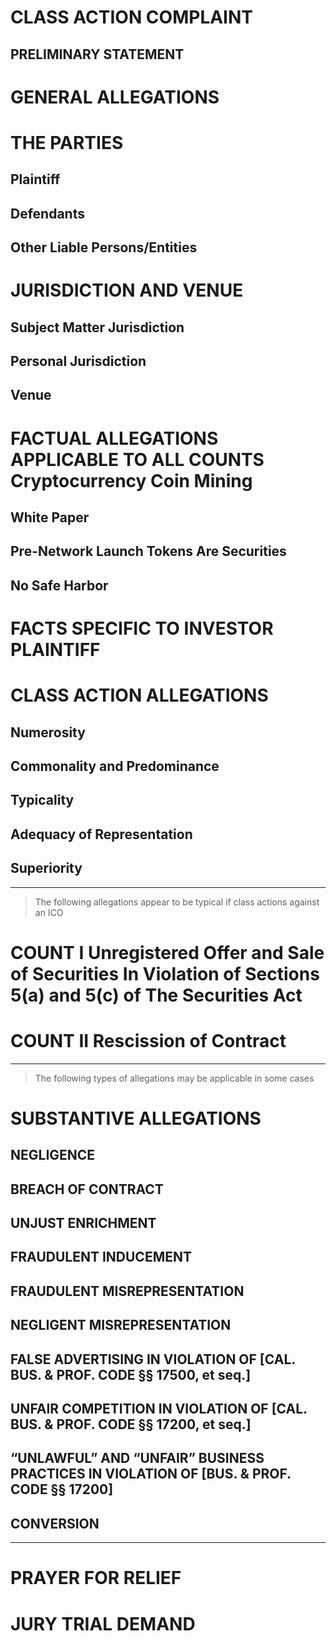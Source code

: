 # CLASS ACTION COMPLAINT

## PRELIMINARY STATEMENT

# GENERAL ALLEGATIONS

# THE PARTIES

## Plaintiff

## Defendants

## Other Liable Persons/Entities

# JURISDICTION AND VENUE

## Subject Matter Jurisdiction

## Personal Jurisdiction

## Venue

# FACTUAL ALLEGATIONS APPLICABLE TO ALL COUNTS Cryptocurrency Coin Mining

## White Paper

## Pre-Network Launch Tokens Are Securities

## No Safe Harbor

# FACTS SPECIFIC TO INVESTOR PLAINTIFF


# CLASS ACTION ALLEGATIONS

## Numerosity

## Commonality and Predominance

## Typicality

## Adequacy of Representation

## Superiority

-------

> The following allegations appear to be typical if class actions against an ICO 

# COUNT I Unregistered Offer and Sale of Securities In Violation of Sections 5(a) and 5(c) of The Securities Act

# COUNT II Rescission of Contract

------------

> The following types of allegations may be applicable in some cases

# SUBSTANTIVE ALLEGATIONS

## NEGLIGENCE

## BREACH OF CONTRACT

## UNJUST ENRICHMENT

## FRAUDULENT INDUCEMENT

## FRAUDULENT MISREPRESENTATION

## NEGLIGENT MISREPRESENTATION

## FALSE ADVERTISING IN VIOLATION OF [CAL. BUS. & PROF. CODE §§ 17500, et seq.]

## UNFAIR COMPETITION IN VIOLATION OF [CAL. BUS. & PROF. CODE §§ 17200, et seq.]

## “UNLAWFUL” AND “UNFAIR” BUSINESS PRACTICES IN VIOLATION OF [BUS. & PROF. CODE §§ 17200]

## CONVERSION

-------

# PRAYER FOR RELIEF

# JURY TRIAL DEMAND
